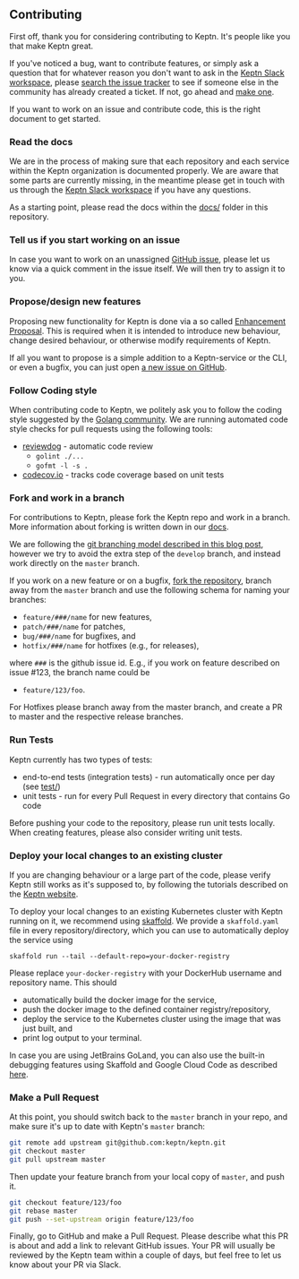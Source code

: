 ## Contributing

First off, thank you for considering contributing to Keptn. It's people like you that make Keptn great.

If you've noticed a bug, want to contribute features, or simply ask a question that for whatever reason you don't want to ask in the [Keptn Slack workspace](keptn.slack.com), please [search the issue tracker](https://github.com/keptn/keptn/issues?q=something) to see if someone else in the community has already created a ticket. If not, go ahead and [make one](https://github.com/keptn/keptn/issues/new).

If you want to work on an issue and contribute code, this is the right document to get started.

### Read the docs

We are in the process of making sure that each repository and each service within the Keptn organization is documented properly. 
We are aware that some parts are currently missing, in the meantime please get in touch with us through the [Keptn Slack workspace](keptn.slack.com) if you have any questions.

As a starting point, please read the docs within the [docs/](docs/) folder in this repository.


### Tell us if you start working on an issue

In case you want to work on an unassigned [GitHub issue](https://github.com/keptn/keptn/issues), please let us know via
 a quick comment in the issue itself. We will then try to assign it to you.

### Propose/design new features

Proposing new functionality for Keptn is done via a so called [Enhancement Proposal](https://github.com/keptn/enhancement-proposals).
This is required when it is intended to introduce new behaviour, change desired behaviour, or otherwise modify requirements of Keptn.

If all you want to propose is a simple addition to a Keptn-service or the CLI, or even a bugfix, you can just open 
[a new issue on GitHub](https://github.com/keptn/keptn/issues/new/choose).

### Follow Coding style

When contributing code to Keptn, we politely ask you to follow the coding style suggested by the [Golang community](https://github.com/golang/go/wiki/CodeReviewComments).
We are running automated code style checks for pull requests using the following tools:

* [reviewdog](.reviewdog.yml) - automatic code review
  * ``golint ./...``
  * ``gofmt -l -s .`` 
* [codecov.io](codecov.yml) - tracks code coverage based on unit tests

### Fork and work in a branch

For contributions to Keptn, please fork the Keptn repo and work in a branch. More information about forking is written
down in our [docs](docs/fork.md).

We are following the [git branching model described in this blog post](https://nvie.com/posts/a-successful-git-branching-model/), however we try to avoid the extra step of the `develop` branch, and instead work directly on the `master` branch.

If you work on a new feature or on a bugfix, [fork the repository](docs/fork.md), branch away from the `master` branch
and use the following schema for naming your branches:

* `feature/###/name` for new features,
* `patch/###/name` for patches,
* `bug/###/name` for bugfixes, and
* `hotfix/###/name` for hotfixes (e.g., for releases),

where `###` is the github issue id. E.g., if you work on feature described on issue #123, the branch name could be

* `feature/123/foo`.

For Hotfixes please branch away from the master branch, and create a PR to master and the respective release branches.

### Run Tests

Keptn currently has two types of tests:

* end-to-end tests (integration tests) - run automatically once per day (see [test/](test/))
* unit tests - run for every Pull Request in every directory that contains Go code

Before pushing your code to the repository, please run unit tests locally. When creating features, please also consider
 writing unit tests.

### Deploy your local changes to an existing cluster

If you are changing behaviour or a large part of the code, please verify Keptn still works as it's supposed to, by following the tutorials described on the [Keptn website](https://keptn.sh/docs/).

To deploy your local changes to an existing Kubernetes cluster with Keptn running on it, we recommend using [skaffold](https://skaffold.dev).
We provide a `skaffold.yaml` file in every repository/directory, which you can use to automatically deploy the service using
```console
skaffold run --tail --default-repo=your-docker-registry
```

Please replace `your-docker-registry` with your DockerHub username and repository name.
This should 

* automatically build the docker image for the service,
* push the docker image to the defined container registry/repository,
* deploy the service to the Kubernetes cluster using the image that was just built, and
* print log output to your terminal.

In case you are using JetBrains GoLand, you can also use the built-in debugging features using Skaffold and Google Cloud Code as described [here](docs/debugging.md).


### Make a Pull Request

At this point, you should switch back to the `master` branch in your repo, and make sure it's up to date with Keptn's `master` branch:

```bash
git remote add upstream git@github.com:keptn/keptn.git
git checkout master
git pull upstream master
```

Then update your feature branch from your local copy of `master`, and push it.

```bash
git checkout feature/123/foo
git rebase master
git push --set-upstream origin feature/123/foo
```

Finally, go to GitHub and make a Pull Request. Please describe what this PR is about and add a link to relevant GitHub issues.
Your PR will usually be reviewed by the Keptn team within a couple of days, but feel free to let us know about your PR via Slack.
